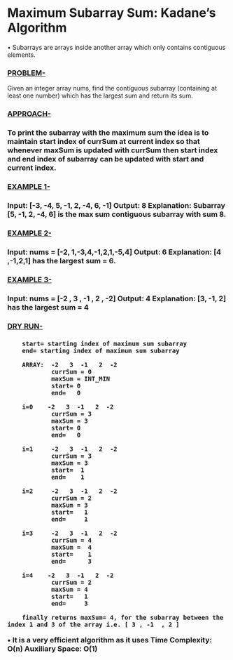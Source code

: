 <h1>Maximum Subarray Sum: Kadane’s Algorithm </h1>

 • Subarrays are arrays inside another array which only contains contiguous elements.

  <h3><ins>PROBLEM-</ins>  </h3>
   Given an integer array nums, find the contiguous subarray (containing at least one number) which has the largest sum and return its sum.

  <h3><ins>APPROACH-</ins> <h3>
   To print the subarray with the maximum sum the idea is to maintain start index of currSum at current index so that whenever maxSum is updated with currSum then start index and end index of subarray can be updated with start and current index.

 <h3><ins>EXAMPLE 1-</ins></ins>  <h3>
    Input: [-3, -4, 5, -1, 2, -4, 6, -1]
    Output: 8
    Explanation: Subarray [5, -1, 2, -4, 6] is the max sum contiguous subarray with sum 8.

 <h3><ins>EXAMPLE 2-</ins><h3>
    Input: nums = [-2, 1,-3,4,-1,2,1,-5,4]
    Output: 6
    Explanation: [4 ,-1,2,1] has the largest sum = 6.

 <h3><ins>EXAMPLE 3- </ins></ins> <h3>
    Input: nums = [-2 ,  3 , -1  , 2 ,  -2]
    Output: 4
    Explanation: [3, -1, 2] has the largest sum = 4


<h3><ins>DRY RUN-</ins><h3>
 
        start= starting index of maximum sum subarray
        end= starting index of maximum sum subarray 

        ARRAY:  -2   3  -1   2  -2
                currSum = 0
                maxSum = INT_MIN
                start= 0
                end=   0

        i=0    -2   3  -1   2  -2
                currSum = 3
                maxSum = 3
                start= 0
                end=   0
        
        i=1     -2   3  -1   2  -2
                currSum = 3
                maxSum = 3
                start=  1
                end=    1
        
        i=2     -2   3  -1   2  -2
                currSum = 2
                maxSum = 3
                start=   1
                end=     1
                  
        i=3     -2   3  -1   2  -2
                currSum = 4
                maxSum =  4
                start=    1
                end=      3

        i=4    -2   3  -1   2  -2
                currSum = 2
                maxSum = 4
                start=   1
                end=     3

        finally returns maxSum= 4, for the subarray between the index 1 and 3 of the array i.e. [ 3 , -1  , 2 ]


 • It is a very efficient algorithm as it uses 
   Time Complexity: O(n)
   Auxiliary Space: O(1)












